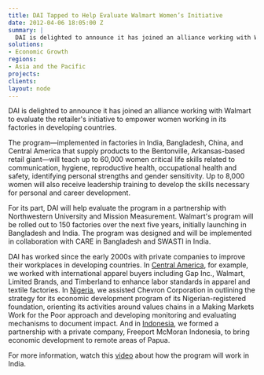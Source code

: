 ```yaml
---
title: DAI Tapped to Help Evaluate Walmart Women’s Initiative
date: 2012-04-06 18:05:00 Z
summary: |
  DAI is delighted to announce it has joined an alliance working with Walmart to evaluate the retailer's initiative to empower women working in its factories in developing countries.
solutions:
- Economic Growth
regions:
- Asia and the Pacific
projects:
clients:
layout: node
---
```

DAI is delighted to announce it has joined an alliance working with Walmart to evaluate the retailer's initiative to empower women working in its factories in developing countries.

The program—implemented in factories in India, Bangladesh, China, and Central America that supply products to the Bentonville, Arkansas-based retail giant—will teach up to 60,000 women critical life skills related to communication, hygiene, reproductive health, occupational health and safety, identifying personal strengths and gender sensitivity. Up to 8,000 women will also receive leadership training to develop the skills necessary for personal and career development.

For its part, DAI will help evaluate the program in a partnership with Northwestern University and Mission Measurement. Walmart's program will be rolled out to 150 factories over the next five years, initially launching in Bangladesh and India. The program was designed and will be implemented in collaboration with CARE in Bangladesh and SWASTI in India.

DAI has worked since the early 2000s with private companies to improve their workplaces in developing countries. In [Central America][1], for example, we worked with international apparel buyers including Gap Inc., Walmart, Limited Brands, and Timberland to enhance labor standards in apparel and textile factories. In [Nigeria][2], we assisted Chevron Corporation in outlining the strategy for its economic development program of its Nigerian-registered foundation, orienting its activities around values chains in a Making Markets Work for the Poor approach and developing monitoring and evaluating mechanisms to document impact. And in [Indonesia][3], we formed a partnership with a private company, Freeport McMoran Indonesia, to bring economic development to remote areas of Papua.

For more information, watch this [video][4] about how the program will work in India.

[1]: /our-work/projects/central-america-continuous-improvement-central-american-workplace-cimcaw
[2]: /our-work/projects/nigeria-foundation-partnership-initiatives-niger-delta-pind
[3]: /our-work/projects/indonesia-agribusiness-market-and-support-activity-amarta
[4]: http://walmartstores.com/pressroom/news/10865.aspx
